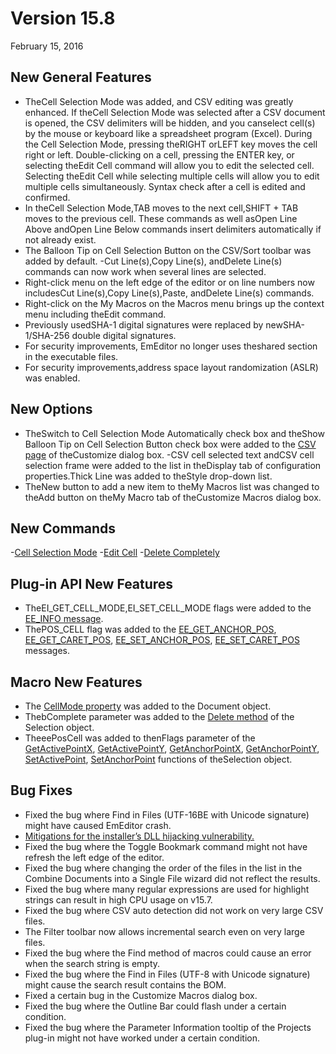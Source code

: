 # Version 15.8

February 15, 2016

## New General Features

- TheCell Selection Mode was added, and CSV editing was greatly enhanced. If theCell Selection Mode was selected after a CSV document is opened, the CSV delimiters will be hidden, and you canselect cell(s) by the mouse or keyboard like a spreadsheet program (Excel). During the Cell Selection Mode, pressing theRIGHT orLEFT key moves the cell right or left. Double-clicking on a cell, pressing the ENTER key, or selecting theEdit Cell command will allow you to edit the selected cell. Selecting theEdit Cell while selecting multiple cells will allow you to edit multiple cells simultaneously. Syntax check after a cell is edited and confirmed.
- In theCell Selection Mode,TAB moves to the next cell,SHIFT + TAB moves to the previous cell. These commands as well asOpen Line Above andOpen Line Below commands insert delimiters automatically if not already exist.
- The Balloon Tip on Cell Selection Button on the CSV/Sort toolbar was added by default.
-Cut Line(s),Copy Line(s), andDelete Line(s) commands can now work when several lines are selected.
- Right-click menu on the left edge of the editor or on line numbers now includesCut Line(s),Copy Line(s),Paste, andDelete Line(s) commands.
- Right-click on the My Macros on the Macros menu brings up the context menu including theEdit command.
- Previously usedSHA-1 digital signatures were replaced by newSHA-1/SHA-256 double digital signatures.
- For security improvements, EmEditor no longer uses theshared section in the executable files.
- For security improvements,address space layout randomization (ASLR) was enabled.

## New Options

- TheSwitch to Cell Selection Mode Automatically check box and theShow Balloon Tip on Cell Selection Button check box were added to the [CSV page](../dlg/customize/csv/index) of theCustomize dialog box.
-CSV cell selected text andCSV cell selection frame were added to the list in theDisplay tab of configuration properties.Thick Line was added to theStyle drop-down list.
- TheNew button to add a new item to theMy Macros list was changed to theAdd button on theMy Macro tab of theCustomize Macros dialog box.

## New Commands

-[Cell Selection Mode](../cmd/edit/csv_cell_mode)
-[Edit Cell](../cmd/edit/csv_edit_cell)
-[Delete Completely](../cmd/edit/delete_complete)

## Plug-in API New Features

- TheEI\_GET\_CELL\_MODE,EI\_SET\_CELL\_MODE flags were added to the [EE\_INFO message](../plugin/message/ee_info).
- ThePOS\_CELL flag was added to the [EE\_GET\_ANCHOR\_POS](../plugin/message/ee_get_anchor_pos), [EE\_GET\_CARET\_POS](../plugin/message/ee_get_caret_pos), [EE\_SET\_ANCHOR\_POS](../plugin/message/ee_set_anchor_pos), [EE\_SET\_CARET\_POS](../plugin/message/ee_set_caret_pos) messages.

## Macro New Features

- The [CellMode property](../macro/document/cell_mode) was added to the Document object.
- ThebComplete parameter was added to the [Delete method](../macro/selection/selection_delete) of the Selection object.
- TheeePosCell was added to thenFlags parameter of the [GetActivePointX](../macro/selection/selection_getactivepointx), [GetActivePointY](../macro/selection/selection_getactivepointy), [GetAnchorPointX](../macro/selection/selection_getanchorpointx), [GetAnchorPointY](../macro/selection/selection_getanchorpointy), [SetActivePoint](../macro/selection/selection_setactivepoint), [SetAnchorPoint](../macro/selection/selection_setanchorpoint) functions of theSelection object.

## Bug Fixes

- Fixed the bug where Find in Files (UTF-16BE with Unicode signature) might have caused EmEditor crash.
- [Mitigations for the installer’s DLL hijacking vulnerability.](http://www.advancedinstaller.com/dll-hijacking.html)
- Fixed the bug where the Toggle Bookmark command might not have refresh the left edge of the editor.
- Fixed the bug where changing the order of the files in the list in the Combine Documents into a Single File wizard did not reflect the results.
- Fixed the bug where many regular expressions are used for highlight strings can result in high CPU usage on v15.7.
- Fixed the bug where CSV auto detection did not work on very large CSV files.
- The Filter toolbar now allows incremental search even on very large files.
- Fixed the bug where the Find method of macros could cause an error when the search string is empty.
- Fixed the bug where the Find in Files (UTF-8 with Unicode signature) might cause the search result contains the BOM.
- Fixed a certain bug in the Customize Macros dialog box.
- Fixed the bug where the Outline Bar could flash under a certain condition.
- Fixed the bug where the Parameter Information tooltip of the Projects plug-in might not have worked under a certain condition.
